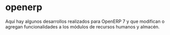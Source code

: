 # openerp
Aquí hay algunos desarrollos realizados para OpenERP 7 y que modifican o agregan funcionalidades a los módulos de recursos humanos y almacén.
